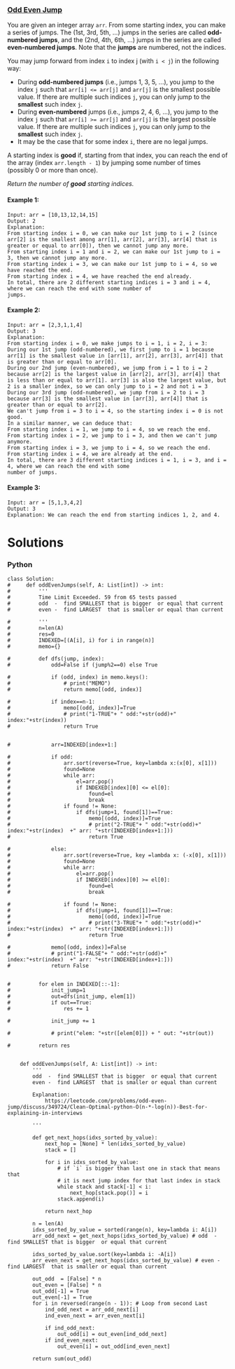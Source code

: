 ### [Odd Even Jump](https://leetcode.com/problems/odd-even-jump/) <br>

You are given an integer array `arr`. From some starting index, you can make a series of jumps. The (1st, 3rd, 5th, ...) jumps in the series are called **odd-numbered jumps**, and the (2nd, 4th, 6th, ...) jumps in the series are called **even-numbered jumps**. Note that the **jumps** are numbered, not the indices.

You may jump forward from index `i` to index j (with `i < j`) in the following way:

 - During **odd-numbered jumps** (i.e., jumps 1, 3, 5, ...), you jump to the index `j` such that `arr[i] <= arr[j]` and `arr[j]` is the smallest possible value. If there are multiple such indices `j`, you can only jump to the **smallest** such index `j`.
 - During **even-numbered** jumps (i.e., jumps 2, 4, 6, ...), you jump to the index `j` such that `arr[i] >= arr[j]` and `arr[j]` is the largest possible value. If there are multiple such indices `j`, you can only jump to the **smallest** such index `j`.
 - It may be the case that for some index `i`, there are no legal jumps.


A starting index is **good** if, starting from that index, you can reach the end of the array (index `arr.length - 1`) by jumping some number of times (possibly 0 or more than once).

*Return the number of ***good*** starting indices.*



#### Example 1:

```
Input: arr = [10,13,12,14,15]
Output: 2
Explanation: 
From starting index i = 0, we can make our 1st jump to i = 2 (since arr[2] is the smallest among arr[1], arr[2], arr[3], arr[4] that is greater or equal to arr[0]), then we cannot jump any more.
From starting index i = 1 and i = 2, we can make our 1st jump to i = 3, then we cannot jump any more.
From starting index i = 3, we can make our 1st jump to i = 4, so we have reached the end.
From starting index i = 4, we have reached the end already.
In total, there are 2 different starting indices i = 3 and i = 4, where we can reach the end with some number of
jumps.

```

#### Example 2:

```
Input: arr = [2,3,1,1,4]
Output: 3
Explanation: 
From starting index i = 0, we make jumps to i = 1, i = 2, i = 3:
During our 1st jump (odd-numbered), we first jump to i = 1 because arr[1] is the smallest value in [arr[1], arr[2], arr[3], arr[4]] that is greater than or equal to arr[0].
During our 2nd jump (even-numbered), we jump from i = 1 to i = 2 because arr[2] is the largest value in [arr[2], arr[3], arr[4]] that is less than or equal to arr[1]. arr[3] is also the largest value, but 2 is a smaller index, so we can only jump to i = 2 and not i = 3
During our 3rd jump (odd-numbered), we jump from i = 2 to i = 3 because arr[3] is the smallest value in [arr[3], arr[4]] that is greater than or equal to arr[2].
We can't jump from i = 3 to i = 4, so the starting index i = 0 is not good.
In a similar manner, we can deduce that:
From starting index i = 1, we jump to i = 4, so we reach the end.
From starting index i = 2, we jump to i = 3, and then we can't jump anymore.
From starting index i = 3, we jump to i = 4, so we reach the end.
From starting index i = 4, we are already at the end.
In total, there are 3 different starting indices i = 1, i = 3, and i = 4, where we can reach the end with some
number of jumps.

```

#### Example 3:

```
Input: arr = [5,1,3,4,2]
Output: 3
Explanation: We can reach the end from starting indices 1, 2, and 4.

```


# Solutions

### Python
```
class Solution:
#     def oddEvenJumps(self, A: List[int]) -> int:
#         '''
#         Time Limit Exceeded. 59 from 65 tests passed
#         odd  -  find SMALLEST that is bigger  or equal that current
#         even -  find LARGEST  that is smaller or equal than current
        
#         '''
#         n=len(A)
#         res=0
#         INDEXED=[(A[i], i) for i in range(n)]
#         memo={}
        
#         def dfs(jump, index):
#             odd=False if (jump%2==0) else True
            
#             if (odd, index) in memo.keys():
#                 # print("MEMO")
#                 return memo[(odd, index)]
            
#             if index==n-1:
#                 memo[(odd, index)]=True
#                 # print("1-TRUE"+ " odd:"+str(odd)+"  index:"+str(index))
#                 return True
            
            
#             arr=INDEXED[index+1:]
            
#             if odd:
#                 arr.sort(reverse=True, key=lambda x:(x[0], x[1]))
#                 found=None
#                 while arr:
#                     el=arr.pop()
#                     if INDEXED[index][0] <= el[0]:
#                         found=el
#                         break
#                 if found != None:
#                     if dfs(jump+1, found[1])==True:
#                         memo[(odd, index)]=True
#                         # print("2-TRUE"+ " odd:"+str(odd)+"  index:"+str(index)  +" arr: "+str(INDEXED[index+1:]))
#                         return True

#             else:       
#                 arr.sort(reverse=True, key =lambda x: (-x[0], x[1]))
#                 found=None
#                 while arr:
#                     el=arr.pop()
#                     if INDEXED[index][0] >= el[0]:
#                         found=el
#                         break
                
#                 if found != None:
#                     if dfs(jump+1, found[1])==True:
#                         memo[(odd, index)]=True
#                         # print("3-TRUE"+ " odd:"+str(odd)+"  index:"+str(index)  +" arr: "+str(INDEXED[index+1:]))
#                         return True

#             memo[(odd, index)]=False
#             # print("1-FALSE"+ " odd:"+str(odd)+"  index:"+str(index)  +" arr: "+str(INDEXED[index+1:]))
#             return False
            

#         for elem in INDEXED[::-1]:
#             init_jump=1        
#             out=dfs(init_jump, elem[1])
#             if out==True:
#                 res += 1
                
#             init_jump += 1
            
#             # print("elem: "+str([elem[0]]) + " out: "+str(out))
            
#         return res
    

    def oddEvenJumps(self, A: List[int]) -> int:
        '''
        odd  -  find SMALLEST that is bigger  or equal that current
        even -  find LARGEST  that is smaller or equal than current
        
        Explanation:
            https://leetcode.com/problems/odd-even-jump/discuss/349724/Clean-Optimal-python-O(n-*-log(n))-Best-for-explaining-in-interviews
        
        '''
        
        def get_next_hops(idxs_sorted_by_value):
            next_hop = [None] * len(idxs_sorted_by_value)
            stack = []

            for i in idxs_sorted_by_value:
                # if `i` is bigger than last one in stack that means that
                # it is next jump index for that last index in stack
                while stack and stack[-1] < i:
                    next_hop[stack.pop()] = i
                stack.append(i)

            return next_hop
        
        n = len(A)        
        idxs_sorted_by_value = sorted(range(n), key=lambda i: A[i])
        arr_odd_next = get_next_hops(idxs_sorted_by_value) # odd  -  find SMALLEST that is bigger  or equal that current
        
        idxs_sorted_by_value.sort(key=lambda i: -A[i])
        arr_even_next = get_next_hops(idxs_sorted_by_value) # even -  find LARGEST  that is smaller or equal than current
        
        out_odd  = [False] * n
        out_even = [False] * n
        out_odd[-1] = True
        out_even[-1] = True
        for i in reversed(range(n - 1)): # Loop from second Last
            ind_odd_next = arr_odd_next[i]
            ind_even_next = arr_even_next[i]
            
            if ind_odd_next: 
                out_odd[i] = out_even[ind_odd_next]
            if ind_even_next: 
                out_even[i] = out_odd[ind_even_next]

        return sum(out_odd)

```
